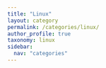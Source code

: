 ```yaml
---
title: "Linux"
layout: category
permalink: /categories/linux/
author_profile: true
taxonomy: linux
sidebar:
  nav: "categories"
---
```

